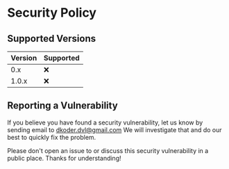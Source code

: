 # Security Policy

## Supported Versions

| Version | Supported          |
| ------- | ------------------ |
| 0.x     | :x:                |
| 1.0.x   | :x:                |

## Reporting a Vulnerability

If you believe you have found a security vulnerability, let us know by sending
email to [dkoder.dvl@gmail.com](mailto:dkoder.dvl@gmail.com)
We will investigate that and do our best to quickly fix the problem.

Please don't open an issue to or discuss this security vulnerability in a public
place. Thanks for understanding!
